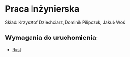 # Praca Inżynierska

Skład: Krzysztof Dziechciarz, Dominik Pilipczuk, Jakub Woś

## Wymagania do uruchomienia:
- [Rust](https://rustup.rs/)
